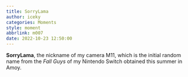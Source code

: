 ```yaml
---
title: SorryLama
author: iceky
categories: Moments
style: moment
abbrlink: m007
date: 2022-10-23 12:50:00
---
```

**SorryLama**, the nickname of my camera M11, which is the initial random name from the *Fall Guys* of my Nintendo Switch obtained this summer in Amoy. ​​​​